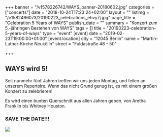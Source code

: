 +++
banner = "/v1578226742/WAYS_banner-20180602.jpg"
categories = ["concerts"]
date = "2018-10-24T17:23:24+02:00"
layout = ""
listimg = "/v1582496073/20190223_celebrations_ehvy7j.jpg"
page_title = "Celebration 5 Years of WAYS"
publish_date = ""
summary = "Konzert zum 5.-jähringen Bestehen von WAYS"
tags = []
title = "20190223-celebration-5-years-of-ways"
type = "event"
[event]
date = "2019-02-23T19:00:00+01:00"
[event.location]
city = "12045 Berlin"
name = "Martin-Luther-Kirche Neukölln"
street = "Fuldastraße 48 - 50"

+++
## WAYS wird 5!

Seit nunmehr fünf Jahren treffen wir uns jeden Montag, und feilen an unserem Repertoire. Wenn das nicht Grund genug ist, es mit einem großen Konzert zu zelebrieren!

Es wird einen bunten Querschnitt aus allen Jahren geben, von Aretha Franklin bis Whitney Houston.

### SAVE THE DATE!!!

![](https://res.cloudinary.com/ways-choir/image/upload/v1582401114/20190223_onstage_oafp3j.jpg)
